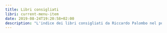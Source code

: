 ```yaml
---
title: Libri consigliati
libri: current-menu-item
date: 2019-08-24T19:20:58+02:00
description: "L'indice dei libri consigliati da Riccardo Palombo nel podcast Il Mordente."
---
```

